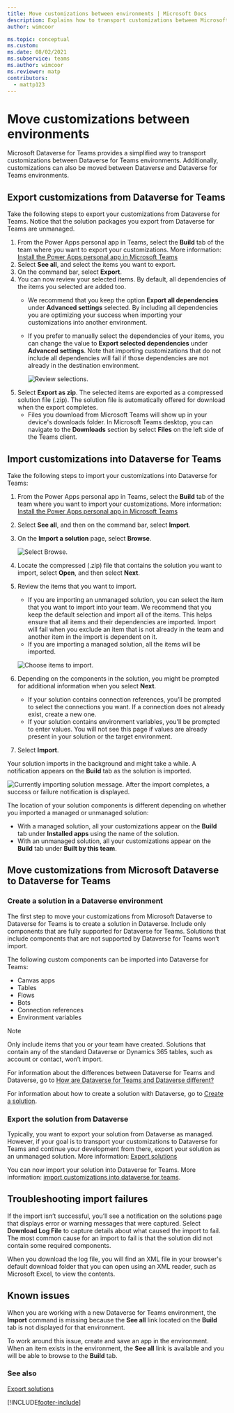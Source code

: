```yaml
---
title: Move customizations between environments | Microsoft Docs
description: Explains how to transport customizations between Microsoft Dataverse for Teams environments or between Dataverse and Dataverse for Teams.
author: wimcoor

ms.topic: conceptual
ms.custom: 
ms.date: 08/02/2021
ms.subservice: teams
ms.author: wimcoor
ms.reviewer: matp
contributors:
  - mattp123
---
```

#  Move customizations between environments

Microsoft Dataverse for Teams provides a simplified way to transport customizations between Dataverse for Teams environments. Additionally, customizations can also be moved between Dataverse and Dataverse for Teams environments.

## Export customizations from Dataverse for Teams

Take the following steps to export your customizations from Dataverse for Teams. Notice that the solution packages you export from Dataverse for Teams are unmanaged.
1. From the Power Apps personal app in Teams, select the **Build** tab of the team where you want to export your customizations. More information: [Install the Power Apps personal app in Microsoft Teams](install-personal-app.md)
1. Select **See all**, and select the items you want to export. 
1. On the command bar, select **Export**.
1. You can now review your selected items. By default, all dependencies of the items you selected are added too.
   - We recommend that you keep the option **Export all dependencies**  under **Advanced settings** selected. By including all dependencies you are optimizing your success when importing your customizations into another environment.
   - If you prefer to manually select the dependencies of your items, you can change the value to **Export selected dependencies** under **Advanced settings**. Note that importing customizations that do not include all dependencies will fail if those dependencies are not already in the destination environment.

     ![Review selections.](media/export-customizations.png)
1. Select **Export as zip**. The selected items are exported as a compressed solution file (.zip). The solution file is automatically offered for download when the export completes.
   - Files you download from Microsoft Teams will show up in your device's downloads folder. In Microsoft Teams desktop, you can navigate to the **Downloads** section by select **Files** on the left side of the Teams client.

## Import customizations into Dataverse for Teams

Take the following steps to import your customizations into Dataverse for Teams:

1. From the Power Apps personal app in Teams, select the **Build** tab of the team where you want to import your customizations. More information: [Install the Power Apps personal app in Microsoft Teams](install-personal-app.md)
1. Select **See all**, and then on the command bar, select **Import**.
1. On the **Import a solution** page, select **Browse**.

    ![Select Browse.](media/teams-import-solution.png)
1. Locate the compressed (.zip) file that contains the solution you want to import, select **Open**, and then select **Next**. 
1. Review the items that you want to import.
   - If you are importing an unmanaged solution, you can select the item that you want to import into your team. We recommend that you keep the default selection and import all of the items. This helps ensure that all items and their dependencies are imported. Import will fail when you exclude an item that is not already in the team and another item in the import is dependent on it.
   - If you are importing a managed solution, all the items will be imported.
 
   ![Choose items to import.](media/import-customizations.png)
1. Depending on the components in the solution, you might be prompted for additional information when you select **Next**.
   - If your solution contains connection references, you’ll be prompted to select the connections you want. If a connection does not already exist, create a new one.
   - If your solution contains environment variables, you'll be prompted to enter values. You will not see this page if values are already present in your solution or the target environment.
1. Select **Import**.

Your solution imports in the background and might take a while. A notification appears on the **Build** tab as the solution is imported.

![Currently importing solution message.](media/teams-import-staus.png)
After the import completes, a success or failure notification is displayed.
 
The location of your solution components is different depending on whether you imported a managed or unmanaged solution:
* With a managed solution, all your customizations appear on the **Build** tab under **Installed apps** using the name of the solution.
* With an unmanaged solution, all your customizations appear on the **Build** tab under **Built by this team**.

## Move customizations from Microsoft Dataverse to Dataverse for Teams
### Create a solution in a Dataverse environment
The first step to move your customizations from Microsoft Dataverse to Dataverse for Teams is to create a solution in Dataverse. Include only components that are fully supported for Dataverse for Teams. Solutions that include components that are not supported by Dataverse for Teams won’t import. 

The following custom components can be imported into Dataverse for Teams:

* Canvas apps
* Tables
* Flows
* Bots
* Connection references
* Environment variables

> [!NOTE]
> Only include items that you or your team have created. Solutions that contain any of the standard Dataverse or Dynamics 365 tables, such as account or contact, won’t import.

For information about the differences between Dataverse for Teams and Dataverse, go to [How are Dataverse for Teams and Dataverse different?](data-platform-compare.md)

For information about how to create a solution with Dataverse, go to [Create a solution](../maker/data-platform/create-solution.md).

### Export the solution from Dataverse

Typically, you want to export your solution from Dataverse as managed. However, if your goal is to transport your customizations to Dataverse for Teams and continue your development from there, export your solution as an unmanaged solution. More information: [Export solutions](../maker/data-platform/export-solutions.md) 

You can now import your solution into Dataverse for Teams. More information: [import customizations into dataverse for teams](#import-customizations-into-dataverse-for-teams).

## Troubleshooting import failures

If the import isn’t successful, you’ll see a notification on the solutions page that displays error or warning messages that were captured. Select **Download Log File** to capture details about what caused the import to fail. The most common cause for an import to fail is that the solution did not contain some required components.

When you download the log file, you will find an XML file in your browser's default download folder that you can open using an XML reader, such as Microsoft Excel, to view the contents.

## Known issues

When you are working with a new Dataverse for Teams environment, the **Import** command is missing because the **See all** link located on the **Build** tab is not displayed for that environment.  

To work around this issue, create and save an app in the environment. When an item exists in the environment, the **See all** link is available and you will be able to browse to the **Build** tab.

### See also

[Export solutions](../maker/data-platform/export-solutions.md)


[!INCLUDE[footer-include](../includes/footer-banner.md)]
